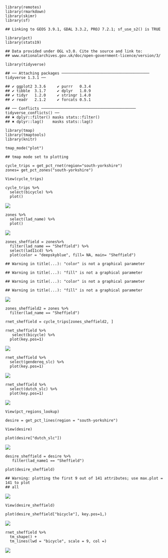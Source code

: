     library(remotes)
    library(rmarkdown)
    library(skimr)
    library(sf)

    ## Linking to GEOS 3.9.1, GDAL 3.3.2, PROJ 7.2.1; sf_use_s2() is TRUE

    library(pct)
    library(stats19)

    ## Data provided under OGL v3.0. Cite the source and link to:
    ## www.nationalarchives.gov.uk/doc/open-government-licence/version/3/

    library(tidyverse)

    ## ── Attaching packages ─────────────────────────────────────── tidyverse 1.3.1 ──

    ## ✔ ggplot2 3.3.6     ✔ purrr   0.3.4
    ## ✔ tibble  3.1.7     ✔ dplyr   1.0.9
    ## ✔ tidyr   1.2.0     ✔ stringr 1.4.0
    ## ✔ readr   2.1.2     ✔ forcats 0.5.1

    ## ── Conflicts ────────────────────────────────────────── tidyverse_conflicts() ──
    ## ✖ dplyr::filter() masks stats::filter()
    ## ✖ dplyr::lag()    masks stats::lag()

    library(tmap)
    library(tmaptools)
    library(knitr)

    tmap_mode("plot")

    ## tmap mode set to plotting

    cycle_trips = get_pct_rnet(region="south-yorkshire")
    zones= get_pct_zones("south-yorkshire")

    View(cycle_trips)

    cycle_trips %>%
      select(bicycle) %>% 
      plot()

![](TestCycleData2_files/figure-markdown_strict/unnamed-chunk-5-1.png)

    zones %>% 
      select(lad_name) %>% 
      plot()

![](TestCycleData2_files/figure-markdown_strict/unnamed-chunk-6-1.png)

    zones_sheffield = zones%>% 
      filter(lad_name == "Sheffield") %>%
      select(lad11cd) %>%
      plot(color = "deepskyblue", fill= NA, main= "Sheffield")

    ## Warning in title(...): "color" is not a graphical parameter

    ## Warning in title(...): "fill" is not a graphical parameter

    ## Warning in title(...): "color" is not a graphical parameter

    ## Warning in title(...): "fill" is not a graphical parameter

![](TestCycleData2_files/figure-markdown_strict/unnamed-chunk-7-1.png)

    zones_sheffield2 = zones %>% 
      filter(lad_name == "Sheffield")

    rnet_sheffield = cycle_trips[zones_sheffield2, ]

    rnet_sheffield %>%
       select(bicycle) %>%
      plot(key.pos=1) 

![](TestCycleData2_files/figure-markdown_strict/unnamed-chunk-10-1.png)

    rnet_sheffield %>%
      select(gendereq_slc) %>%
      plot(key.pos=1)

![](TestCycleData2_files/figure-markdown_strict/unnamed-chunk-11-1.png)

    rnet_sheffield %>%
      select(dutch_slc) %>%
      plot(key.pos=1)

![](TestCycleData2_files/figure-markdown_strict/unnamed-chunk-12-1.png)

    View(pct_regions_lookup)

    desire = get_pct_lines(region = "south-yorkshire")

    View(desire)

    plot(desire["dutch_slc"])

![](TestCycleData2_files/figure-markdown_strict/unnamed-chunk-16-1.png)

    desire_sheffield = desire %>%
       filter(lad_name1 == "Sheffield")

    plot(desire_sheffield)

    ## Warning: plotting the first 9 out of 141 attributes; use max.plot = 141 to plot
    ## all

![](TestCycleData2_files/figure-markdown_strict/unnamed-chunk-18-1.png)

    View(desire_sheffield)

    plot(desire_sheffield["bicycle"], key.pos=1,)

![](TestCycleData2_files/figure-markdown_strict/unnamed-chunk-20-1.png)

    rnet_sheffield %>%
      tm_shape() +
      tm_lines(lwd = "bicycle", scale = 9, col =)

![](TestCycleData2_files/figure-markdown_strict/unnamed-chunk-21-1.png)
